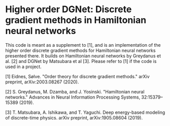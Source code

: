 # Higher order DGNet: Discrete gradient methods in Hamiltonian neural networks

This code is meant as a supplement to [1], and is an implementation of the higher order discrete gradient methods for Hamiltonian neural networks presented there. It builds on Hamiltonian neural networks by Greydanus et al. [2] and DGNet by Matsubara et al [3]. Please refer to [1] if the code is used in a project.

[1] Eidnes, Sølve. "Order theory for discrete gradient methods." arXiv preprint, arXiv:2003.08267 (2020).

[2] S. Greydanus, M. Dzamba, and J. Yosinski. "Hamiltonian neural networks." Advances in Neural Information Processing Systems, 32:15379–15389 (2019).

[3] T. Matsubara, A. Ishikawa, and T. Yaguchi. Deep energy-based modeling of discrete-time physics. arXiv preprint, arXiv:1905.08604 (2019).
